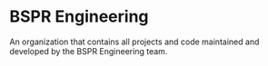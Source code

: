 # BSPR Engineering

An organization that contains all projects and code maintained and developed by the BSPR Engineering team.
